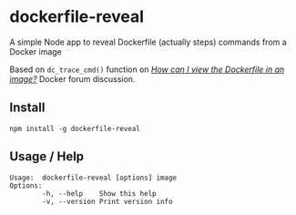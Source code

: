 # dockerfile-reveal

A simple Node app to reveal Dockerfile (actually steps) commands from a Docker image

Based on `dc_trace_cmd()` function on _[How can I view the Dockerfile in an image?][discussion]_
Docker forum discussion.

[discussion]: https://forums.docker.com/t/how-can-i-view-the-dockerfile-in-an-image/5687

## Install

```
npm install -g dockerfile-reveal
```

## Usage / Help

```
Usage:  dockerfile-reveal [options] image
Options:
        -h, --help    Show this help
        -v, --version Print version info
```
